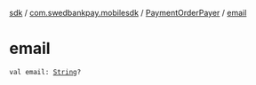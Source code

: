 [sdk](../../index.md) / [com.swedbankpay.mobilesdk](../index.md) / [PaymentOrderPayer](index.md) / [email](./email.md)

# email

`val email: `[`String`](https://kotlinlang.org/api/latest/jvm/stdlib/kotlin/-string/index.html)`?`